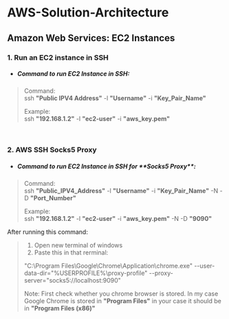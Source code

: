 # AWS-Solution-Architecture

<h2> Amazon Web Services: EC2 Instances </h2>
  
<h3>1. Run an EC2 instance in SSH</h3>

- <h5>Command to run EC2 Instance in SSH:</h5>

> Command:<br>
> ssh **"Public IPV4 Address"** -l **"Username"** -i **"Key_Pair_Name"**
> 
> Example:<br>
> ssh **"192.168.1.2"** -l **"ec2-user"** -i **"aws_key.pem"**
<br>


<h3>2. AWS SSH Socks5 Proxy</h3>

- <h5>Command to run EC2 Instance in SSH for **Socks5 Proxy**:</h5>

> Command:<br>
> ssh **"Public_IPV4_Address"** -l **"Username"** -i **"Key_Pair_Name"** -N -D **"Port_Number"**
>
> Example:<br>
> ssh **"192.168.1.2"** -l **"ec2-user"** -i **"aws_key.pem"** -N -D **"9090"**

After running this command:
>1. Open new terminal of windows
>2. Paste this in that rerminal:
> 
> "C:\Program Files\Google\Chrome\Application\chrome.exe" --user-data-dir="%USERPROFILE%\proxy-profile" --proxy-server="socks5://localhost:9090"<br>
>
> Note: First check whether you chrome browser is stored. In my case Google Chrome is stored in **"Program Files"** in your case it should be in **"Program Files (x86)"**
